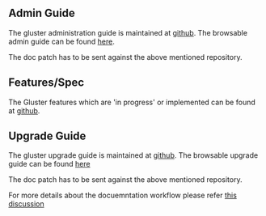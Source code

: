 ## Admin Guide ##

The gluster administration guide is maintained at [github](https://github.com/gluster/glusterdocs). The browsable admin guide can be found [here](http://gluster.readthedocs.org/en/latest/Administrator%20Guide/README/).

The doc patch has to be sent against the above mentioned repository.

## Features/Spec ##

The Gluster features which are 'in progress' or implemented can be found at [github](https://github.com/gluster/glusterfs-specs).

## Upgrade Guide ##

The gluster upgrade guide is maintained at [github](https://github.com/gluster/glusterdocs). The browsable upgrade guide can be found [here](http://gluster.readthedocs.org/en/latest/Upgrade-Guide/README/)

The doc patch has to be sent against the above mentioned repository.


For more details about the docuemntation workflow please refer [this discussion](https://www.mail-archive.com/gluster-users@gluster.org/msg21168.html)

